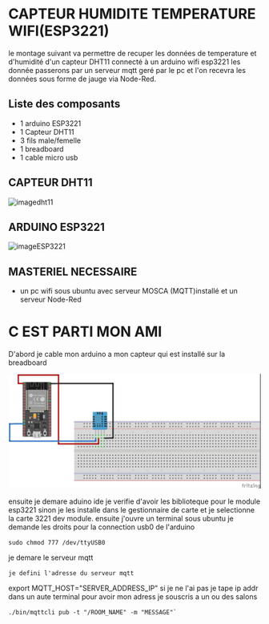 # CAPTEUR HUMIDITE TEMPERATURE WIFI(ESP3221)
le montage suivant va permettre de recuper les données de temperature et d'humidité
d'un capteur DHT11 connecté à un arduino wifi esp3221 les donnée passerons par un serveur mqtt geré
par le pc et l'on recevra les données sous forme de jauge via Node-Red.

## Liste des composants
+ 1 arduino ESP3221
+ 1 Capteur DHT11
+ 3 fils male/femelle
+ 1 breadboard
+ 1 cable micro usb

## CAPTEUR DHT11
![imagedht11](https://gloimg.gbtcdn.com/soa/gb/2015/201509/goods_img_big-v1/1441410570492-P-3065832.jpg)

## ARDUINO ESP3221 
![imageESP3221](https://cdn.instructables.com/FT7/FJUS/J7AQPOHS/FT7FJUSJ7AQPOHS.LARGE.jpg)

## MASTERIEL NECESSAIRE
+ un pc  wifi sous ubuntu avec serveur MOSCA (MQTT)installé et un serveur Node-Red


#  C EST PARTI MON AMI

D'abord je cable mon arduino a mon capteur qui est installé sur la breadboard


![shemamontage](https://raw.githubusercontent.com/Diaset35/capteur-d-hum-temp-wifi/master/DHT11WIFI.jpg)

ensuite je demare aduino ide je verifie d'avoir les biblioteque pour le module esp3221 sinon je les installe dans le gestionnaire de carte et je selectionne la carte 3221 dev module.
ensuite j'ouvre un terminal sous ubuntu
je demande les droits pour la connection usb0 de l'arduino

```
sudo chmod 777 /dev/ttyUSB0
```
je demare le serveur mqtt

```
je defini l'adresse du serveur mqtt

```
export MQTT_HOST="SERVER_ADDRESS_IP"
si je ne l'ai pas je tape ip addr dans un aute terminal pour avoir mon adress
je souscris a un ou des salons
```
./bin/mqttcli pub -t "/ROOM_NAME" -m "MESSAGE"`

```
